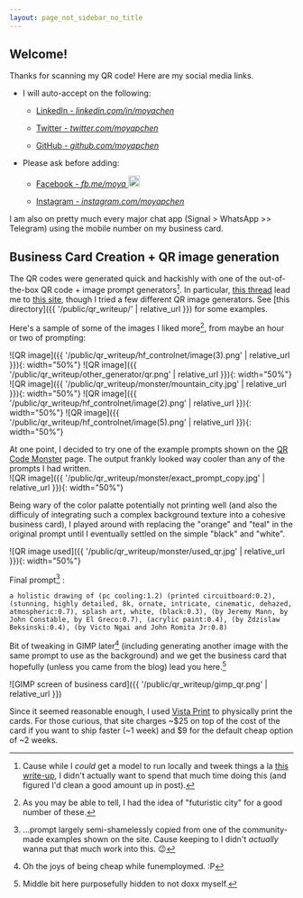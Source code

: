 ```yaml
---
layout: page_not_sidebar_no_title
---
```


## Welcome!

Thanks for scanning my QR code! Here are my social media links. 

<div markdown = "0">
    <ul> 
      <li> I will auto-accept on the following: </li> 
       <ul>
          <p/> 
          <li> <a href="https://www.linkedin.com/in/moyachen">
               <i class="fa fa-linkedin fa-2x"></i> 
               LinkedIn - 
                <em>linkedin.com/in/moyachen</em> </a></li>
          <p/> 
          <li> <a href="https://twitter.com/moyapchen">
               <i class="fa fa-twitter fa-2x"></i>
               Twitter - 
                <em>twitter.com/moyapchen</em></a> </li>
          <p/> 
          <li> <a href="https://github.com/moyapchen">
               <i class="fa fa-github fa-2x"></i> 
               GitHub - 
                <em>github.com/moyapchen</em></a> </li>
       </ul>
       <p/> 
       <li> Please ask before adding: </li>
       <ul>
            <p/> 
            <li> <a href="https://fb.com/moya">
               <i class="fa fa-facebook fa-2x"> </i> 
               Facebook -  
                <em>fb.me/moya <img class="emoji" title=":stuck_out_tongue_winking_eye:" alt=":stuck_out_tongue_winking_eye:" src="https://github.githubassets.com/images/icons/emoji/unicode/1f61c.png" height="20" width="20"></em></a> </li>
            <p/> 
            <li> <a href="https://www.instagram.com/moyapchen/">
               <i class="fa fa-instagram fa-2x"></i> 
               Instagram - 
                <em>instagram.com/moyapchen</em> </a></li>
        </ul>
     </ul> 

</div>

I am also on pretty much every major chat app (Signal > WhatsApp >> Telegram) using the mobile number on my business card.  
 
## Business Card Creation + QR image generation

The QR codes were generated quick and hackishly with one of the out-of-the-box QR code + image prompt generators[^hacks]. In particular, [this thread](https://www.reddit.com/r/StableDiffusion/comments/14enj7a/a_generator_for_stable_diffusion_qr_codes_enter_a/) lead me to [this site](https://qrcodemonster.art/), though I tried a few different QR image generators. See [this directory]({{ '/public/qr_writeup/' | relative_url }}) for some examples. 
[^hacks]: Cause while I *could* get a model to run locally and tweek things a la [this write-up](https://antfu.me/posts/ai-qrcode), I didn't actually want to spend that much time doing this (and figured I'd clean a good amount up in post).


Here's a sample of some of the images I liked more[^city], from maybe an hour or two of prompting:

[^city]: As you may be able to tell, I had the idea of "futuristic city" for a good number of these. 

![QR image]({{ '/public/qr_writeup/hf_controlnet/image(3).png' | relative_url }}){: width="50%"}
![QR image]({{ '/public/qr_writeup/other_generator/qr.png' | relative_url }}){: width="50%"}
![QR image]({{ '/public/qr_writeup/monster/mountain_city.jpg' | relative_url }}){: width="50%"}
![QR image]({{ '/public/qr_writeup/hf_controlnet/image(2).png' | relative_url }}){: width="50%"}
![QR image]({{ '/public/qr_writeup/hf_controlnet/image(5).png' | relative_url }}){: width="50%"}

At one point, I decided to try one of the example prompts shown on the [QR Code Monster](https://qrcodemonster.art/) page. The output frankly looked way cooler than any of the prompts I had written.  
![QR image]({{ '/public/qr_writeup/monster/exact_prompt_copy.jpg' | relative_url }}){: width="50%"}

Being wary of the color palatte potentially not printing well (and also the difficuly of integrating such a complex background texture into a cohesive business card), I played around with replacing the "orange" and "teal" in the original prompt until I eventually settled on the simple "black" and "white". 

![QR image used]({{ '/public/qr_writeup/monster/used_qr.jpg' | relative_url }}){: width="50%"}

Final prompt[^copy] : 
```
a holistic drawing of (pc cooling:1.2) (printed circuitboard:0.2), (stunning, highly detailed, 8k, ornate, intricate, cinematic, dehazed, atmospheric:0.7), splash art, white, (black:0.3), (by Jeremy Mann, by John Constable, by El Greco:0.7), (acrylic paint:0.4), (by Zdzislaw Beksinski:0.4), (by Victo Ngai and John Romita Jr:0.8)
``` 

Bit of tweaking in GIMP later[^gimp] (including generating another image with the same prompt to use as the background) and we get the business card that hopefully (unless you came from the blog) lead you here.[^doxx]

![GIMP screen of business card]({{ '/public/qr_writeup/gimp_qr.png' | relative_url }})

Since it seemed reasonable enough, I used [Vista Print](https://www.vistaprint.com/business-cards) to physically print the cards. For those curious, that site charges ~$25 on top of the cost of the card if you want to ship faster (~1 week) and $9 for the default cheap option of ~2 weeks.   


[^gimp]: Oh the joys of being cheap while funemploymed. :P 
[^doxx]: Middle bit here purposefully hidden to not doxx myself.

[^copy]: ...prompt largely semi-shamelessly copied from one of the community-made examples shown on the site. Cause keeping to [^hacks] I didn't *actually* wanna put that much work into this. :wink:



